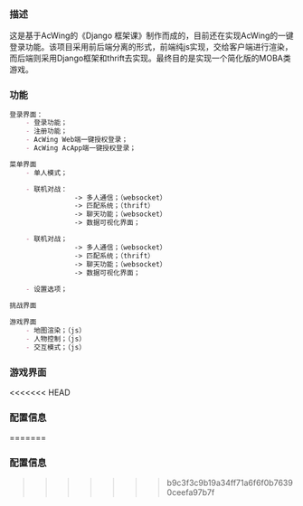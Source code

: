 ### 描述

这是基于AcWing的《Django 框架课》制作而成的，目前还在实现AcWing的一键登录功能。该项目采用前后端分离的形式，前端纯js实现，交给客户端进行渲染，而后端则采用Django框架和thrift去实现。最终目的是实现一个简化版的MOBA类游戏。



### 功能

```markdown
登录界面：
	- 登录功能；
	- 注册功能；
	- AcWing Web端一键授权登录；
	- AcWing AcApp端一键授权登录；

菜单界面
	- 单人模式；

	- 联机对战：
                -> 多人通信；（websocket）
                -> 匹配系统；（thrift）
                -> 聊天功能；（websocket）
                -> 数据可视化界面； 

	- 联机对战；
				-> 多人通信；（websocket）
           	 	-> 匹配系统；（thrift）
            	-> 聊天功能；（websocket）
            	-> 数据可视化界面； 
                
	- 设置选项；

挑战界面

游戏界面
	- 地图渲染；（js）
	- 人物控制；（js）
	- 交互模式；（js）
```

### 游戏界面

<<<<<<< HEAD
### 配置信息
=======

### 配置信息

>>>>>>> b9c3f3c9b19a34ff71a6f6f0b76390ceefa97b7f
